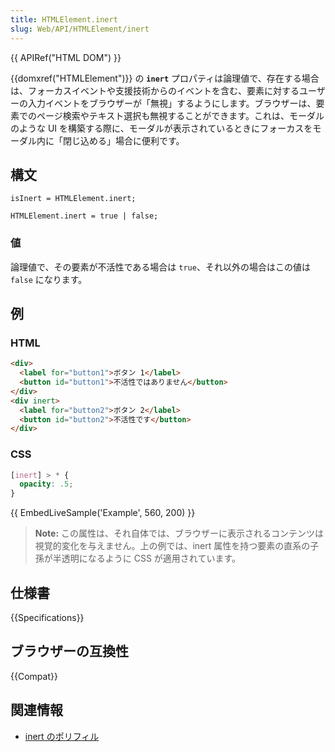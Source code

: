 ```yaml
---
title: HTMLElement.inert
slug: Web/API/HTMLElement/inert
---
```

{{ APIRef("HTML DOM") }}

{{domxref("HTMLElement")}} の **`inert`** プロパティは論理値で、存在する場合は、フォーカスイベントや支援技術からのイベントを含む、要素に対するユーザーの入力イベントをブラウザーが「無視」するようにします。ブラウザーは、要素でのページ検索やテキスト選択も無視することができます。これは、モーダルのような UI を構築する際に、モーダルが表示されているときにフォーカスをモーダル内に「閉じ込める」場合に便利です。

## 構文

```
isInert = HTMLElement.inert;

HTMLElement.inert = true | false;
```

### 値

論理値で、その要素が不活性である場合は `true`、それ以外の場合はこの値は `false` になります。

<h2 id="Example">例</h3>

### HTML

```html
<div>
  <label for="button1">ボタン 1</label>
  <button id="button1">不活性ではありません</button>
</div>
<div inert>
  <label for="button2">ボタン 2</label>
  <button id="button2">不活性です</button>
</div>
```

### CSS

```css
[inert] > * {
  opacity: .5;
}
```

{{ EmbedLiveSample('Example', 560, 200) }}

> **Note:** この属性は、それ自体では、ブラウザーに表示されるコンテンツは視覚的変化を与えません。上の例では、inert 属性を持つ要素の直系の子孫が半透明になるように CSS が適用されています。

## 仕様書

{{Specifications}}

## ブラウザーの互換性

{{Compat}}

## 関連情報

- [inert のポリフィル](https://github.com/WICG/inert)
